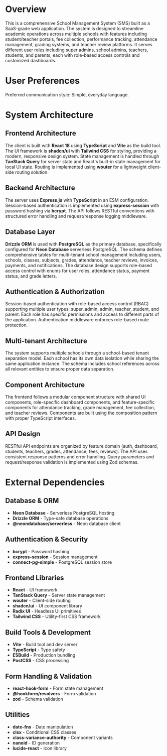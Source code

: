 # Overview

This is a comprehensive School Management System (SMS) built as a SaaS-grade web application. The system is designed to streamline academic operations across multiple schools with features including student/teacher portals, fee collection, performance tracking, attendance management, grading systems, and teacher review platforms. It serves different user roles including super admins, school admins, teachers, students, and parents, each with role-based access controls and customized dashboards.

# User Preferences

Preferred communication style: Simple, everyday language.

# System Architecture

## Frontend Architecture
The client is built with **React 18** using **TypeScript** and **Vite** as the build tool. The UI framework is **shadcn/ui** with **Tailwind CSS** for styling, providing a modern, responsive design system. State management is handled through **TanStack Query** for server state and React's built-in state management for local UI state. Routing is implemented using **wouter** for a lightweight client-side routing solution.

## Backend Architecture
The server uses **Express.js** with **TypeScript** in an ESM configuration. Session-based authentication is implemented using **express-session** with password hashing via **bcrypt**. The API follows RESTful conventions with structured error handling and request/response logging middleware.

## Database Layer
**Drizzle ORM** is used with **PostgreSQL** as the primary database, specifically configured for **Neon Database** serverless PostgreSQL. The schema defines comprehensive tables for multi-tenant school management including users, schools, classes, subjects, grades, attendance, teacher reviews, invoices, payments, and notifications. The database design supports role-based access control with enums for user roles, attendance status, payment status, and grade letters.

## Authentication & Authorization
Session-based authentication with role-based access control (RBAC) supporting multiple user types: super_admin, admin, teacher, student, and parent. Each role has specific permissions and access to different parts of the application. Authentication middleware enforces role-based route protection.

## Multi-tenant Architecture
The system supports multiple schools through a school-based tenant separation model. Each school has its own data isolation while sharing the same application instance. The schema includes school references across all relevant entities to ensure proper data separation.

## Component Architecture
The frontend follows a modular component structure with shared UI components, role-specific dashboard components, and feature-specific components for attendance tracking, grade management, fee collection, and teacher reviews. Components are built using the composition pattern with proper TypeScript interfaces.

## API Design
RESTful API endpoints are organized by feature domain (auth, dashboard, students, teachers, grades, attendance, fees, reviews). The API uses consistent response patterns and error handling. Query parameters and request/response validation is implemented using Zod schemas.

# External Dependencies

## Database & ORM
- **Neon Database** - Serverless PostgreSQL hosting
- **Drizzle ORM** - Type-safe database operations
- **@neondatabase/serverless** - Neon database client

## Authentication & Security
- **bcrypt** - Password hashing
- **express-session** - Session management
- **connect-pg-simple** - PostgreSQL session store

## Frontend Libraries
- **React** - UI framework
- **TanStack Query** - Server state management
- **wouter** - Client-side routing
- **shadcn/ui** - UI component library
- **Radix UI** - Headless UI primitives
- **Tailwind CSS** - Utility-first CSS framework

## Build Tools & Development
- **Vite** - Build tool and dev server
- **TypeScript** - Type safety
- **ESBuild** - Production bundling
- **PostCSS** - CSS processing

## Form Handling & Validation
- **react-hook-form** - Form state management
- **@hookform/resolvers** - Form validation
- **zod** - Schema validation

## Utilities
- **date-fns** - Date manipulation
- **clsx** - Conditional CSS classes
- **class-variance-authority** - Component variants
- **nanoid** - ID generation
- **lucide-react** - Icon library